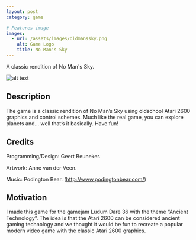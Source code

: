 ```yaml
---
layout: post
category: game

# Features image
images:
  - url: /assets/images/oldmanssky.png
    alt: Game Logo
    title: No Man's Sky
---
```


A classic rendition of No Man's Sky.
<!--content-->
![alt text]({{site.baseurl}}{{page.images[0].url}} "{{page.images[0].alt}}")

## Description
The game is a classic rendition of No Man’s Sky using oldschool Atari 2600 graphics and control schemes. Much like the real game, you can explore planets and… well that’s it basically. Have fun!

## Credits
Programming/Design: Geert Beuneker.

Artwork: Anne van der Veen.

Music: Podington Bear. (http://www.podingtonbear.com/)

## Motivation
I made this game for the gamejam Ludum Dare 36 with the theme “Ancient Technology”. The idea is that the Atari 2600 can be considered ancient gaming technology and we thought it would be fun to recreate a popular modern video game with the classic Atari 2600 graphics.
